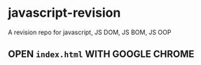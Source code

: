 # javascript-revision
A revision repo for javascript, JS DOM, JS BOM, JS OOP

## OPEN `index.html` WITH GOOGLE CHROME
